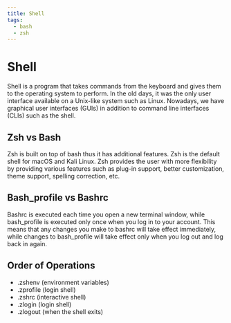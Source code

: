 ```yaml
---
title: Shell
tags:
  - bash
  - zsh
---
```


# Shell

Shell is a program that takes commands from the keyboard and gives them to the operating system to perform. In the old days, it was the only user interface available on a Unix-like system such as Linux. Nowadays, we have graphical user interfaces (GUIs) in addition to command line interfaces (CLIs) such as the shell.

## Zsh vs Bash

Zsh is built on top of bash thus it has additional features. Zsh is the default shell for macOS and Kali Linux. Zsh provides the user with more flexibility by providing various features such as plug-in support, better customization, theme support, spelling correction, etc.

## Bash_profile vs Bashrc

Bashrc is executed each time you open a new terminal window, while bash_profile is executed only once when you log in to your account. This means that any changes you make to bashrc will take effect immediately, while changes to bash_profile will take effect only when you log out and log back in again.

## Order of Operations

* .zshenv (environment variables)
* .zprofile (login shell)
* .zshrc (interactive shell)
* .zlogin (login shell)
* .zlogout (when the shell exits)